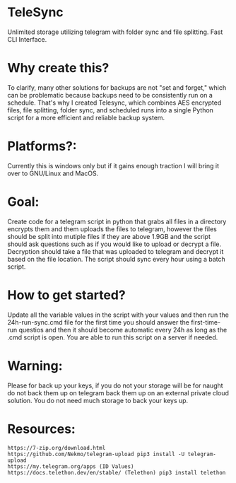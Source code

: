 # TeleSync
Unlimited storage utilizing telegram with folder sync and file splitting. Fast CLI Interface.

# Why create this?
To clarify, many other solutions for backups are not "set and forget," which can be problematic because backups need to be consistently run on a schedule. That's why I created Telesync, which combines AES encrypted files, file splitting, folder sync, and scheduled runs into a single Python script for a more efficient and reliable backup system.

# Platforms?:
Currently this is windows only but if it gains enough traction I will bring it over to GNU/Linux and MacOS.

# Goal:
Create code for a telegram script in python that grabs all files in a directory encrypts them and them uploads the files to telegram, however the files should be split into mutiple files if they are above 1.9GB and the script should ask questions such as if you would like to upload or decrypt a file. Decryption should take a file that was uploaded to telegram and decrypt it based on the file location. The script should sync every hour using a batch script.

# How to get started?

Update all the variable values in the script with your values and then run the 24h-run-sync.cmd file for the first time you should answer the first-time-run questios and then it should become automatic every 24h as long as the .cmd script is open. You are able to run this script on a server if needed.

# Warning:

Please for back up your keys, if you do not your storage will be for naught do not back them up on telegram back them up on an external private cloud solution. You do not need much storage to back your keys up.

# Resources: 
```
https://7-zip.org/download.html
https://github.com/Nekmo/telegram-upload pip3 install -U telegram-upload
https://my.telegram.org/apps (ID Values)
https://docs.telethon.dev/en/stable/ (Telethon) pip3 install telethon
```
